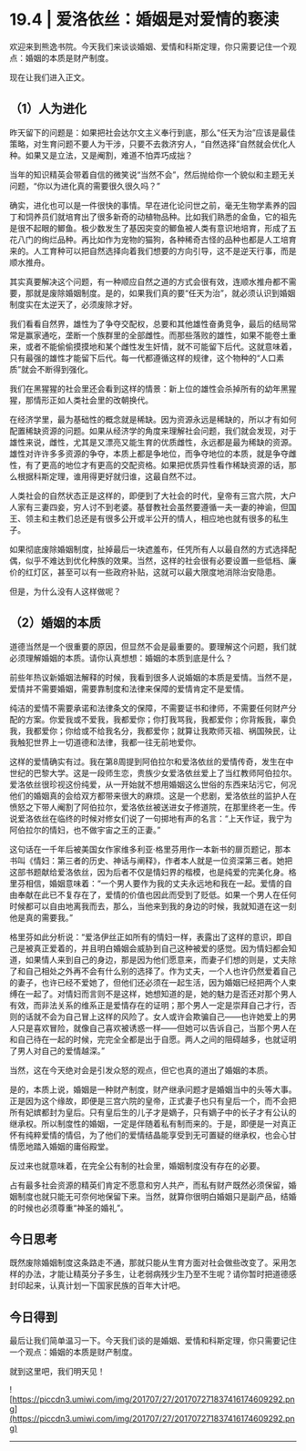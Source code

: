 # 19.4 | 爱洛依丝：婚姻是对爱情的亵渎

欢迎来到熊逸书院。今天我们来谈谈婚姻、爱情和科斯定理，你只需要记住一个观点：婚姻的本质是财产制度。

现在让我们进入正文。

## （1）人为进化

昨天留下的问题是：如果把社会达尔文主义奉行到底，那么“任天为治”应该是最佳策略，对生育问题不要人为干涉，只要不去救济穷人，“自然选择”自然就会优化人种。如果又是立法，又是阉割，难道不怕弄巧成拙？

当年的知识精英会带着自信的微笑说“当然不会”，然后抛给你一个貌似和主题无关问题，“你以为进化真的需要很久很久吗？”

确实，进化也可以是一件很快的事情。早在进化论问世之前，毫无生物学素养的园丁和饲养员们就培育出了很多新奇的动植物品种。比如我们熟悉的金鱼，它的祖先是很不起眼的鲫鱼。极少数发生了基因突变的鲫鱼被人类有意识地培育，形成了五花八门的绚烂品种。再比如作为宠物的猫狗，各种稀奇古怪的品种也都是人工培育来的。人工育种可以把自然选择向着我们想要的方向引导，这不是逆天行事，而是顺水推舟。

其实真要解决这个问题，有一种顺应自然之道的方式会很有效，连顺水推舟都不需要，那就是废除婚姻制度。是的，如果我们真的要“任天为治”，就必须认识到婚姻制度实在太逆天了，必须废除才好。

我们看看自然界，雄性为了争夺交配权，总要和其他雄性奋勇竞争，最后的结局常常是赢家通吃，垄断一个族群里的全部雌性。而那些落败的雄性，如果不能卷土重来，或者不能偷偷摸摸地和某个雌性发生奸情，就不可能留下后代。这就意味着，只有最强的雄性才能留下后代。每一代都遵循这样的规律，这个物种的“人口素质”就会不断得到强化。

我们在黑猩猩的社会里还会看到这样的情景：新上位的雄性会杀掉所有的幼年黑猩猩，那情形正如人类社会里的改朝换代。

在经济学里，最为基础性的概念就是稀缺。因为资源永远是稀缺的，所以才有如何配置稀缺资源的问题。如果从经济学的角度来理解社会问题，我们就会发现，对于雄性来说，雌性，尤其是又漂亮又能生育的优质雌性，永远都是最为稀缺的资源。雄性对许许多多资源的争夺，本质上都是争地位，而争夺地位的本质，就是争夺雌性，有了更高的地位才有更高的交配资格。如果把优质异性看作稀缺资源的话，那么根据科斯定理，谁用得更好就归谁，这最自然不过。

人类社会的自然状态正是这样的，即便到了大社会的时代，皇帝有三宫六院，大户人家有三妻四妾，穷人讨不到老婆。基督教社会虽然要遵循一夫一妻的神谕，但国王、领主和主教们总还是有很多公开或半公开的情人，相应地也就有很多的私生子。

如果彻底废除婚姻制度，扯掉最后一块遮羞布，任凭所有人以最自然的方式选择配偶，似乎不难达到优化种族的效果。当然，这样的社会很有必要设置一些低档、廉价的红灯区，甚至可以有一些政府补贴，这就可以最大限度地消除治安隐患。

但是，为什么没有人这样做呢？

## （2）婚姻的本质

道德当然是一个很重要的原因，但显然不会是最重要的。要理解这个问题，我们就必须理解婚姻的本质。请你认真想想：婚姻的本质到底是什么？

前些年热议新婚姻法解释的时候，我看到很多人说婚姻的本质是爱情。当然不是，爱情并不需要婚姻，需要靠制度和法律来保障的爱情肯定不是爱情。

纯洁的爱情不需要承诺和法律条文的保障，不需要证书和律师，不需要任何财产分配的方案。你爱我或不爱我，我都爱你；你打我骂我，我都爱你；你背叛我，辜负我，我都爱你；你给或不给我名分，我都爱你；就算让我欺师灭祖、祸国殃民，让我触犯世界上一切道德和法律，我都一往无前地爱你。

这样的爱情确实有过。我在第8周提到阿伯拉尔和爱洛依丝的爱情传奇，发生在中世纪的巴黎大学。这是一段师生恋，贵族少女爱洛依丝爱上了当红教师阿伯拉尔。爱洛依丝很珍视这份纯爱，从一开始就不想用婚姻这么世俗的东西来玷污它，何况他们的婚姻真的会给双方都带来很大的麻烦。这是一个悲剧，爱洛依丝的监护人在愤怒之下带人阉割了阿伯拉尔，爱洛依丝被送进女子修道院，在那里终老一生。传说爱洛依丝在临终的时候对修女们说了一句掷地有声的名言：“上天作证，我宁为阿伯拉尔的情妇，也不做宇宙之王的正妻。”

这句话在一千年后被美国女作家维多利亚·格里芬用作一本新书的扉页题记，那本书叫《情妇：第三者的历史、神话与阐释》，作者本人就是一位资深第三者。她把这部书题献给爱洛依丝，因为后者不仅是情妇界的楷模，也是纯爱的完美化身。格里芬相信，婚姻意味着：“一个男人要作为我的丈夫永远地和我在一起。爱情的自由奉献在此已不复存在了，爱情的价值也因此而受到了贬低。如果一个男人在任何时候都可以自由地离我而去，那么，当他来到我的身边的时候，我就知道在这一刻他是真的需要我。”

格里芬如此分析说：“爱洛伊丝正如所有的情妇一样，表露出了这样的意识，即自己是被真正爱着的，并且明白婚姻会威胁到自己这种被爱的感觉。因为情妇都会知道，如果情人来到自己的身边，那是因为他们愿意来，而妻子们想的则是，丈夫除了和自己相处之外再不会有什么别的选择了。作为丈夫，一个人也许仍然爱着自己的妻子，也许已经不爱她了，但他们还必须在一起生活，因为婚姻已经把两个人束缚在一起了。对情妇而言则不是这样，她想知道的是，她的魅力是否还对那个男人有效，而非法关系的维系正是爱情存在的证明；那个男人一定是崇拜自己才行，否则的话就不会为自己冒上这样的风险了。女人或许会欺骗自己——也许她爱上的男人只是喜欢冒险，就像自己喜欢被诱惑一样——但她可以告诉自己，当那个男人在和自己待在一起的时候，完完全全都是出于自愿。两人之间的阻碍越多，也就证明了男人对自己的爱情越深。”

当然，这在今天绝对会是引发众怒的观点，但它也真的道出了婚姻的本质。

是的，本质上说，婚姻是一种财产制度，财产继承问题才是婚姻当中的头等大事。正是因为这个缘故，即便是三宫六院的皇帝，正式妻子也只有皇后一个，而不会把所有妃嫔都封为皇后。只有皇后生的儿子才是嫡子，只有嫡子中的长子才有公认的继承权。所以制度性的婚姻，一定是伴随着私有制而来的。于是，即便是一对真正怀有纯粹爱情的情侣，为了他们的爱情结晶能享受到无可置疑的继承权，也会心甘情愿地踏入婚姻的庸俗殿堂。

反过来也就意味着，在完全公有制的社会里，婚姻制度没有存在的必要。

占有最多社会资源的精英们肯定不愿意和穷人共产，而私有财产既然必须保留，婚姻制度也就只能无可奈何地保留下来。当然，就算你很明白婚姻只是副产品，结婚的时候也必须尊重“神圣的婚礼”。

## 今日思考

既然废除婚姻制度这条路走不通，那就只能从生育方面对社会做些改变了。采用怎样的办法，才能让精英分子多生，让老弱病残少生乃至不生呢？请你暂时把道德感封印起来，认真计划一下国家民族的百年大计吧。

## 今日得到

最后让我们简单温习一下。今天我们谈的是婚姻、爱情和科斯定理，你只需要记住一个观点：婚姻的本质是财产制度。

就到这里吧，我们明天见！

![https://piccdn3.umiwi.com/img/201707/27/201707271837416174609292.png](https://piccdn3.umiwi.com/img/201707/27/201707271837416174609292.png)

---
